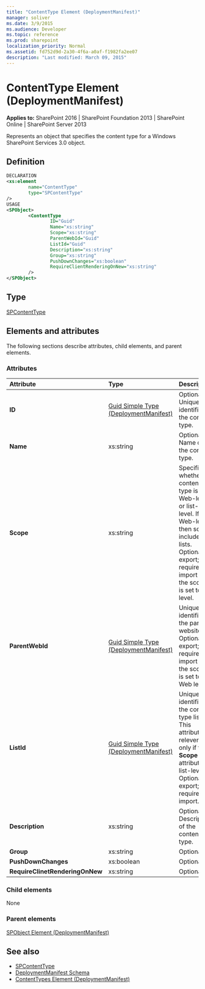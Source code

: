```yaml
---
title: "ContentType Element (DeploymentManifest)"
manager: soliver
ms.date: 3/9/2015
ms.audience: Developer
ms.topic: reference
ms.prod: sharepoint
localization_priority: Normal
ms.assetid: fd752d9d-2a30-4f6a-a0af-f1982fa2ee07
description: "Last modified: March 09, 2015"
---
```


# ContentType Element (DeploymentManifest)

**Applies to:** SharePoint 2016 | SharePoint Foundation 2013 | SharePoint Online | SharePoint Server 2013 
  
Represents an object that specifies the content type for a Windows SharePoint Services 3.0 object.

## Definition

```XML
DECLARATION
<xs:element 
        name="ContentType" 
        type="SPContentType" 
/>
USAGE
<SPObject>
        <ContentType
                ID="Guid"
                Name="xs:string"
                Scope="xs:string"
                ParentWebId="Guid"
                ListId="Guid"
                Description="xs:string"
                Group="xs:string"
                PushDownChanges="xs:boolean"
                RequireClientRenderingOnNew="xs:string"
        />
</SPObject>

```

## Type

[SPContentType](https://msdn.microsoft.com/library/Microsoft.SharePoint.SPContentType.aspx)
  
## Elements and attributes

The following sections describe attributes, child elements, and parent elements.

### Attributes

|**Attribute**|**Type**|**Description**|
|:-----|:-----|:-----|
|**ID** <br/> |[Guid Simple Type (DeploymentManifest)](guid-simple-type-deploymentmanifest.md) <br/> |Optional. Unique identifier of the content type.  <br/> |
|**Name** <br/> |xs:string  <br/> |Optional. Name of the content type.  <br/> |
|**Scope** <br/> |xs:string  <br/> |Specifies whether the content type is Web-level or list-level. If Web-level, then scope includes all lists.  <br/> Optional on export; required on import if the scope is set to list level.  <br/> |
|**ParentWebId** <br/> |[Guid Simple Type (DeploymentManifest)](guid-simple-type-deploymentmanifest.md) <br/> |Unique identifier of the parent website.  <br/> Optional on export; required on import if the scope is set to Web level.  <br/> |
|**ListId** <br/> |[Guid Simple Type (DeploymentManifest)](guid-simple-type-deploymentmanifest.md) <br/> |Unique identifier of the content type list. This attribute is relevent only if the **Scope** attribute is list-level.  <br/> Optional on export; required on import.  <br/> |
|**Description** <br/> |xs:string  <br/> |Optional. Description of the content type.  <br/> |
|**Group** <br/> |xs:string  <br/> |Optional.  <br/> |
|**PushDownChanges** <br/> |xs:boolean  <br/> |Optional.  <br/> |
|**RequireClinetRenderingOnNew** <br/> |xs:string  <br/> |Optional.  <br/> |
   
### Child elements

None
   
### Parent elements

[SPObject Element (DeploymentManifest)](spobject-element-deploymentmanifest.md)
   
## See also

- [SPContentType](https://msdn.microsoft.com/library/Microsoft.SharePoint.SPContentType.aspx)
- [DeploymentManifest Schema](deploymentmanifest-schema.md)
- [ContentTypes Element (DeploymentManifest)](contenttypes-element-deploymentmanifest.md)

